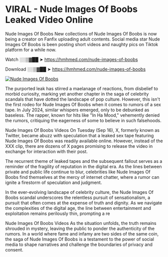 # VIRAL - Nude Images Of Boobs Leaked Video Online

Nude Images Of Boobs New collections of Nude Images Of Boobs is now being a creator on Fanfix uploading adult contents. Social media star Nude Images Of Boobs is been posting short videos and naughty pics on Tiktok platform for a while now.

Watch ░░▒▓██ ➤ https://hmhmed.com/nude-images-of-boobs

Download ░░▒▓██ ➤ https://hmhmed.com/nude-images-of-boobs

[![Nude Images Of Boobs](https://i.imgur.com/dJHk4Zq.gif)](https://hmhmed.com/nude-images-of-boobs)

The purported leak has stirred a maelanage of reactions, from disbelief to morbid curiosity, marking yet another chapter in the saga of celebrity scandals that have dotted the landscape of pop culture. However, this isn't the first rodeo for Nude Images Of Boobs when it comes to rumors of a sex tape. In July 2024, similar whispers emerged, only to be debunked as baseless. The rapper, known for hits like "In Ha Mood," vehemently denied the rumors, critiquing the eagerness of some to believe in such falsehoods.

Nude Images Of Boobs Videos
On Tuesday (Sep 16), X, formerly known as Twitter, became abuzz with speculation that a leaked sex tape featuring Nude Images Of Boobs was readily available online. However, instead of the XXX clip, there are dozens of X pages promising to release the video in exchange for interaction with their post.

The recurrent theme of leaked tapes and the subsequent fallout serves as a reminder of the fragility of reputation in the digital era. As the lines between private and public life continue to blur, celebrities like Nude Images Of Boobs find themselves at the mercy of internet chatter, where a rumor can ignite a firestorm of speculation and judgment.

In the ever-evolving landscape of celebrity culture, the Nude Images Of Boobs scandal underscores the relentless pursuit of sensationalism, a pursuit that often comes at the expense of truth and dignity. As we navigate the complexities of the digital age, the line between entertainment and exploitation remains perilously thin, prompting a re

Nude Images Of Boobs Videos
As the situation unfolds, the truth remains shrouded in mystery, leaving the public to ponder the authenticity of the rumors. In a world where fame and infamy are two sides of the same coin, the saga of Nude Images Of Boobs is a testament to the power of social media to shape narratives and challenge the boundaries of privacy and consent.